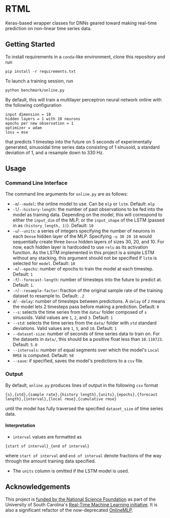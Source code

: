 # RTML

Keras-based wrapper classes for DNNs geared toward making real-time prediction on non-linear time series data.

## Getting Started

To install requirements in a `conda`-like environment, clone this repository and run
```shell script
pip install -r requirements.txt
```

To launch a training session, run

```shell script
python benchmark/online.py
```

By default, this will train a multilayer perceptron neural network online with the following configuration
```
input dimension = 10
hidden layers = 1 with 10 neurons
epochs per new observation = 1
optimizer = adam
loss = mse
```
that predicts 1 timestep into the future on 5 seconds of experimentally generated, sinusoidal time series data
consisting of 1 sinusoid, a standard deviation of 1, and a resample down to 330 Hz.

## Usage

### Command Line Interface

The command line arguments for `online.py` are as follows:
* `-m`/`--model`: the online model to use. Can be `mlp` or `lstm`. Default: `mlp`
* `-l`/`--history-length`: the number of past observations to be fed into the model as training data. Depending on the
model, this will correspond to either the `input_dim` of the MLP, or the `input_shape` of the LSTM (passed in as
`(history_length, 1)`). Default: `10`
* `-u`/`--units`: a series of integers specifying the number of neurons in each `Dense` hidden layer of the MLP.
Specifying `-u 30 20 10` would sequentially create three `Dense` hidden layers of sizes 30, 20, and 10. For now, each
hidden layer is hardcoded to use `relu` as its activation function. As the LSTM implemented in this project is a simple
LSTM without any stacking, this argument should not be specified if `lstm` is selected for `model`. Default: `10`
* `-e`/`--epochs`: number of epochs to train the model at each timestep. Default: `1`
* `-f`/`--forecast-length`: number of timesteps into the future to predict at. Default: `1`.
* `-r`/`--resample-factor`: fraction of the original sample rate of the training dataset to resample to. Default: `.2`
* `d`/`--delay`: number of timesteps between predictions. A `delay` of `2` means the model lets 2 timesteps pass before
making a prediction. Default: `0`
* `--s`: selects the time series from the `data/` folder composed of `s` sinusoids. Valid values are `1`, `2`, and `3`.
Default: `1`
* `--std`: selects the time series from the `data/` folder with `std` standard deviations. Valid values are `1`, `5`,
and `10`. Default: `1`
* `--dataset-size`: number of seconds of time series data to train on. For the datasets in `data/`, this should be a
positive float less than `10.110723`. Default: `5.0`
* `--intervals`: number of equal segments over which the model's `Local RMSE` is computed. Default: `50`
* `--save`: if specified, saves the model's predictions to a `csv` file.

### Output

By default, `online.py` produces lines of output in the following `csv` format
```csv
{s},{std},{sample rate},{history length},{units},{epochs},{forecast length},{interval},{local rmse},{cumulative rmse}
```
until the model has fully traversed the specified `dataset_size` of time series data.

#### Interpretation
* `interval` values are formatted as
```
{start of interval}_{end of interval}
```
where `start of interval` and `end of interval` denote fractions of the way through the amount training data specified.
* The `units` column is omitted if the LSTM model is used.

## Acknowledgements

This project is [funded by the National Science Foundation](
https://www.nsf.gov/awardsearch/showAward?AWD_ID=1937535&HistoricalAwards=false) as part of the University of South
Carolina's [Real-Time Machine Learning initiative](
https://www.cse.sc.edu/news/dr-bakos-receives-nsf-grant-award-real-time-machine-learning). It is also a significant
refactor of the now-deprecated [OnlineMLP](https://github.com/singhish/OnlineMLP). 
